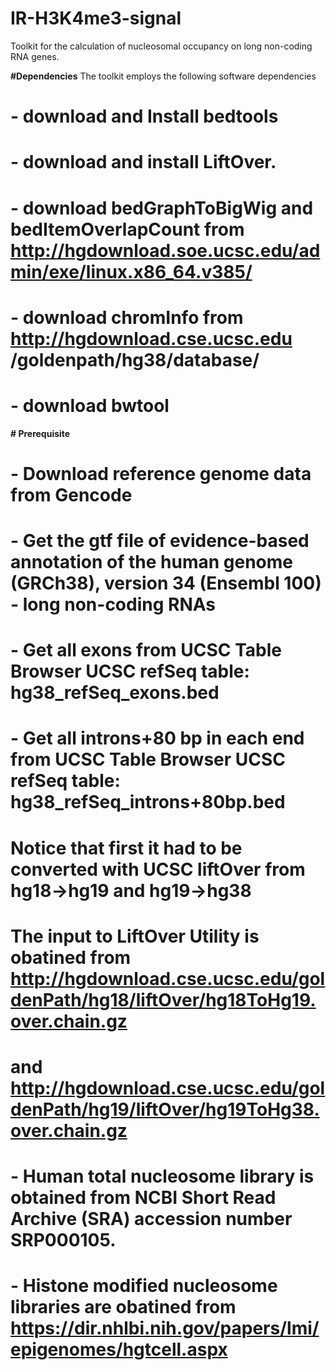 # IR-H3K4me3-signal

Toolkit for the calculation of nucleosomal occupancy on long non-coding RNA genes.

**#Dependencies**
The toolkit employs the following software dependencies

# - download and Install bedtools 
# - download and install LiftOver.
# - download bedGraphToBigWig and bedItemOverlapCount from http://hgdownload.soe.ucsc.edu/admin/exe/linux.x86_64.v385/
# - download chromInfo from http://hgdownload.cse.ucsc.edu	/goldenpath/hg38/database/
# - download bwtool 

**# Prerequisite** 
# - Download reference genome data from Gencode
# - Get the gtf file of evidence-based annotation of the human genome (GRCh38), version 34 (Ensembl 100) - long non-coding RNAs
# - Get all exons from UCSC Table Browser UCSC refSeq table: hg38_refSeq_exons.bed
# - Get all introns+80 bp in each end from UCSC Table Browser UCSC refSeq table: hg38_refSeq_introns+80bp.bed
# Notice that first it had to be converted with UCSC liftOver from hg18->hg19 and hg19->hg38
# The input to LiftOver Utility is obatined from http://hgdownload.cse.ucsc.edu/goldenPath/hg18/liftOver/hg18ToHg19.over.chain.gz 
# and http://hgdownload.cse.ucsc.edu/goldenPath/hg19/liftOver/hg19ToHg38.over.chain.gz
# - Human total nucleosome library is obtained from NCBI Short Read Archive (SRA) accession number SRP000105.
# - Histone modified nucleosome libraries are obatined from https://dir.nhlbi.nih.gov/papers/lmi/epigenomes/hgtcell.aspx

